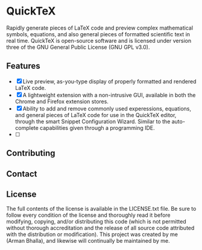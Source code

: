 # QuickTeX

Rapidly generate pieces of LaTeX code and preview complex mathematical symbols, equations, and also general pieces of formatted scientific text in real time. QuickTeX is open-source software and is licensed under version three of the GNU General Public License (GNU GPL v3.0).

## Features
- [x] Live preview, as-you-type display of properly formatted and rendered LaTeX code.
- [x] A lightweight extension with a non-intrusive GUI, available in both the Chrome and Firefox extension stores.
- [x] Ability to add and remove commonly used experessions, equations, and general pieces of LaTeX code for use in the QuickTeX editor, through the smart Snippet Configuration Wizard. Similar to the auto-complete capabilities given through a programming IDE.
- [ ] 

## Contributing


## Contact


## License
The full contents of the license is available in the LICENSE.txt file. Be sure to follow every condition of the license and thoroughly read it before modifying, copying, and/or distributing this code (which is not permitted without thorough accreditation and the release of all source code attributed with the distribution or modification). This project was created by me (Arman Bhalla), and likewise will continually be maintained by me.
